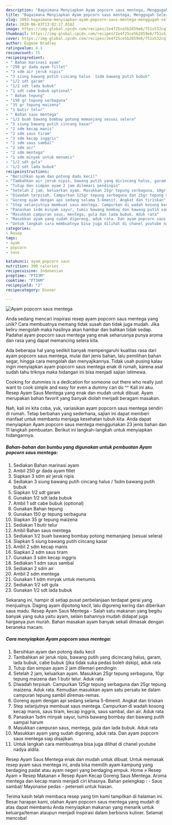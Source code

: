 ```yaml
---
description: "Bagaimana Menyiapkan Ayam popcorn saus mentega, Menggugah Selera"
title: "Bagaimana Menyiapkan Ayam popcorn saus mentega, Menggugah Selera"
slug: 2093-bagaimana-menyiapkan-ayam-popcorn-saus-mentega-menggugah-selera
date: 2020-06-03T13:02:17.016Z
image: https://img-global.cpcdn.com/recipes/2e4f25ce5b2859e6/751x532cq70/ayam-popcorn-saus-mentega-foto-resep-utama.jpg
thumbnail: https://img-global.cpcdn.com/recipes/2e4f25ce5b2859e6/751x532cq70/ayam-popcorn-saus-mentega-foto-resep-utama.jpg
cover: https://img-global.cpcdn.com/recipes/2e4f25ce5b2859e6/751x532cq70/ayam-popcorn-saus-mentega-foto-resep-utama.jpg
author: Eugene Bradley
ratingvalue: 4.1
reviewcount: 15
recipeingredient:
- " Bahan marinasi ayam"
- "250 gr dada ayam fillet"
- "3 sdm air jeruk nipis"
- "3 siung bawang putih cincang halus  1sdm bawang putih bubuk"
- "1/2 sdt garam"
- "1/2 sdt lada bubuk"
- "1 sdt cabe bubuk optional"
- " Bahan tepung"
- "150 gr tepung serbaguna"
- "35 gr tepung maizena"
- "1 butir telur"
- " Bahan saus mentega"
- "1/2 buah bawang bombay potong memanjang sesuai selera"
- "5 siung bawang putih cincang kasar"
- "2 sdm kecap manis"
- "2 sdm saus tiram"
- "3 sdm kecap inggris"
- "1 sdm saus sambal"
- "2 sdm air"
- "2 sdm mentega"
- "1 sdm minyak untuk menumis"
- "1/2 sdt gula"
- "1/2 sdt lada bubuk"
recipeinstructions:
- "Bersihkan ayam dan potong dadu kecil"
- "Tambahkan air jeruk nipis, bawang putih yang dicincang halus, garam, lada bubuk, cabe bubuk (jika tidak suka pedas boleh dskip), aduk rata"
- "Tutup dan simpan ayam 2 jam dilemari pendingin"
- "Setelah 2 jam, keluarkan ayam. Masukkan 25gr tepung serbaguna, 10gr tepung maizena dan 1 butir telur. Aduk rata"
- "Diwadah terpisah. Campurkan 125gr tepung serbaguna dan 25gr tepung maizena. Aduk rata. Kemudian masukkan ayam satu persatu ke dalam campuran tepung sambil diremas-remas."
- "Goreng ayam dengan api sedang selama 5-6menit. Angkat dan tiriskan"
- "Step selanjutnya membuat saus mentega. Campurkan di wadah kosong kecap manis, saus tiram, kecap inggris, saus sambal, dan air. Aduk rata"
- "Panaskan 1sdm minyak sayur, tumis bawang bombay dan bawang putih sampai harum"
- "Masukkan campuran saus, mentega, gula dan lada bubuk. Aduk rata"
- "Masukkan ayam yang sudah digoreng, aduk rata. Dan ayam popcorn saus mentega siap disajikan."
- "Untuk langkah cara membuatnya bisa juga dilihat di chanel youtube nadya aldila."
categories:
- Resep
tags:
- ayam
- popcorn
- saus

katakunci: ayam popcorn saus 
nutrition: 300 calories
recipecuisine: Indonesian
preptime: "PT23M"
cooktime: "PT36M"
recipeyield: "2"
recipecategory: Dinner

---
```



![Ayam popcorn saus mentega](https://img-global.cpcdn.com/recipes/2e4f25ce5b2859e6/751x532cq70/ayam-popcorn-saus-mentega-foto-resep-utama.jpg)

Anda sedang mencari inspirasi resep ayam popcorn saus mentega yang unik? Cara membuatnya memang tidak susah dan tidak juga mudah. Jika keliru mengolah maka hasilnya akan hambar dan bahkan tidak sedap. Padahal ayam popcorn saus mentega yang enak seharusnya punya aroma dan rasa yang dapat memancing selera kita.

Ada beberapa hal yang sedikit banyak mempengaruhi kualitas rasa dari ayam popcorn saus mentega, mulai dari jenis bahan, lalu pemilihan bahan segar, hingga cara mengolah dan menyajikannya. Tidak usah pusing kalau ingin menyiapkan ayam popcorn saus mentega enak di rumah, karena asal sudah tahu triknya maka hidangan ini bisa menjadi sajian istimewa.

Cooking for dummies is a dedication for someone out there who really just want to cook simple and easy for even a dummy can do ^^ Kali ini aku. Resep Ayam Saus Mentega yang enak dan mudah untuk dibuat. Ayam merupakan bahan favorit yang banyak diolah menjadi beragam masakan.


Nah, kali ini kita coba, yuk, variasikan ayam popcorn saus mentega sendiri di rumah. Tetap berbahan yang sederhana, sajian ini dapat memberi manfaat untuk membantu menjaga kesehatan tubuh kita. Anda dapat menyiapkan Ayam popcorn saus mentega menggunakan 23 jenis bahan dan 11 langkah pembuatan. Berikut ini langkah-langkah untuk menyiapkan hidangannya.

<!--inarticleads1-->

##### Bahan-bahan dan bumbu yang digunakan untuk pembuatan Ayam popcorn saus mentega:

1. Sediakan  Bahan marinasi ayam
1. Ambil 250 gr dada ayam fillet
1. Siapkan 3 sdm air jeruk nipis
1. Sediakan 3 siung bawang putih cincang halus / 1sdm bawang putih bubuk
1. Siapkan 1/2 sdt garam
1. Gunakan 1/2 sdt lada bubuk
1. Ambil 1 sdt cabe bubuk (optional)
1. Gunakan  Bahan tepung
1. Gunakan 150 gr tepung serbaguna
1. Siapkan 35 gr tepung maizena
1. Sediakan 1 butir telur
1. Ambil  Bahan saus mentega
1. Sediakan 1/2 buah bawang bombay potong memanjang (sesuai selera)
1. Siapkan 5 siung bawang putih cincang kasar
1. Ambil 2 sdm kecap manis
1. Siapkan 2 sdm saus tiram
1. Gunakan 3 sdm kecap inggris
1. Sediakan 1 sdm saus sambal
1. Sediakan 2 sdm air
1. Ambil 2 sdm mentega
1. Gunakan 1 sdm minyak untuk menumis
1. Sediakan 1/2 sdt gula
1. Gunakan 1/2 sdt lada bubuk


Sekarang ini, hampir di setiap pusat perbelanjaan terdapat gerai yang menjualnya. Daging ayam dipotong kecil, lalu digoreng kering dan diberikan saus madu. Resep Ayam Saus Mentega - Salah satu makanan yang begitu banyak yang suka yaitu ayam, selain bahannya mudah didapat juga harganya pun murah. Bahan masakan ayam banyak sekali dimasak dengan beraneka macam. 

<!--inarticleads2-->

##### Cara menyiapkan Ayam popcorn saus mentega:

1. Bersihkan ayam dan potong dadu kecil
1. Tambahkan air jeruk nipis, bawang putih yang dicincang halus, garam, lada bubuk, cabe bubuk (jika tidak suka pedas boleh dskip), aduk rata
1. Tutup dan simpan ayam 2 jam dilemari pendingin
1. Setelah 2 jam, keluarkan ayam. Masukkan 25gr tepung serbaguna, 10gr tepung maizena dan 1 butir telur. Aduk rata
1. Diwadah terpisah. Campurkan 125gr tepung serbaguna dan 25gr tepung maizena. Aduk rata. Kemudian masukkan ayam satu persatu ke dalam campuran tepung sambil diremas-remas.
1. Goreng ayam dengan api sedang selama 5-6menit. Angkat dan tiriskan
1. Step selanjutnya membuat saus mentega. Campurkan di wadah kosong kecap manis, saus tiram, kecap inggris, saus sambal, dan air. Aduk rata
1. Panaskan 1sdm minyak sayur, tumis bawang bombay dan bawang putih sampai harum
1. Masukkan campuran saus, mentega, gula dan lada bubuk. Aduk rata
1. Masukkan ayam yang sudah digoreng, aduk rata. Dan ayam popcorn saus mentega siap disajikan.
1. Untuk langkah cara membuatnya bisa juga dilihat di chanel youtube nadya aldila.


Resep Ayam Saus Mentega enak dan mudah untuk dibuat. Untuk memasak resep ayam saus mentega ini, anda bisa memilih ayam kampung yang berdaging padat atau ayam negeri yang berdaging empuk. Home » Resep Ayam » Resep Makanan » Resep Ayam Kecap Goreng Saus Mentega. Aroma mentega dan kecap manis menjadi ciri khasnya. Bahan pelengkap : - Saus sambal/ Mayonaise pedas - peterseli untuk hiasan. 

Terima kasih telah membaca resep yang tim kami tampilkan di halaman ini. Besar harapan kami, olahan Ayam popcorn saus mentega yang mudah di atas dapat membantu Anda menyiapkan makanan yang menarik untuk keluarga/teman ataupun menjadi inspirasi dalam berbisnis kuliner. Selamat mencoba!
